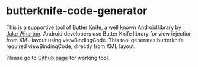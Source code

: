 # butterknife-code-generator

This is a supportive tool of <a href="http://jakewharton.github.io/butterknife/">Butter Knife</a>, a well known  Android library by <a href="https://github.com/JakeWharton">Jake Wharton</a>. Android developers use Butter Knife library for view injection from XML layout using viewBindingCode. This tool generates butterknife required viewBindingCode, directly from XML layout.


Please go to <a href="http://hbb20.github.io/butterknife-code-generator/">Github page</a> for working tool.
